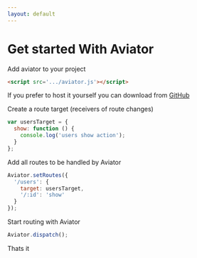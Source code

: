 ```yaml
---
layout: default
---
```


# Get started With Aviator

Add aviator to your project

```html
<script src='.../aviator.js'></script>
```

If you prefer to host it yourself you can download from <a href='https://github.com/swipely/aviator'>GitHub</a>

Create a route target (receivers of route changes)

```javascript
var usersTarget = {
  show: function () {
    console.log('users show action');
  }
};
```

Add all routes to be handled by Aviator

```javascript
Aviator.setRoutes({
  '/users': {
    target: usersTarget,
    '/:id': 'show'
  }
});
```

Start routing with Aviator

```javascript
Aviator.dispatch();
```

Thats it <i class='icon-smiley'></i>
